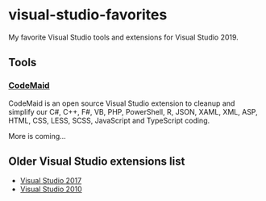 # visual-studio-favorites

My favorite Visual Studio tools and extensions for Visual Studio 2019.

## Tools

### [CodeMaid](https://marketplace.visualstudio.com/items?itemName=SteveCadwallader.CodeMaid)
CodeMaid is an open source Visual Studio extension to cleanup and simplify our C#, C++, F#, VB, PHP, PowerShell, R, JSON, XAML, XML, ASP, HTML, CSS, LESS, SCSS, JavaScript and TypeScript coding.

More is coming...

## Older Visual Studio extensions list

- [Visual Studio 2017](VS2017.md)
- [Visual Studio 2010](VS2010.md)
